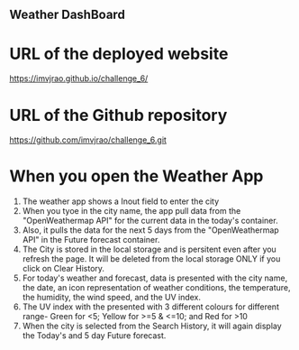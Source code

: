 ## Weather DashBoard

# URL of the deployed website
https://imvjrao.github.io/challenge_6/

# URL of the Github repository
https://github.com/imvjrao/challenge_6.git


# When you open the Weather App
1. The weather app shows a Inout field to enter the city
2. When you tyoe in the city name, the app pull data from the "OpenWeathermap API" for the current data in the today's container.
3. Also, it pulls the data for the next 5 days from the "OpenWeathermap API" in the Future forecast container.
4. The City is stored in the local storage and is persitent even after you refresh the page. It will be deleted from the local storage ONLY if you click on Clear History.
5. For today's weather and forecast, data is presented with the city name, the date, an icon representation of weather conditions, the temperature, the humidity, the wind speed, and the UV index.
6. The UV index with the presented with 3 different colours for different range- Green for <5; Yellow for >=5 & <=10; and Red for >10
7. When the city is selected from the Search History, it will again display the Today's and 5 day Future forecast.
